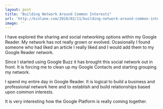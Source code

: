 ```yaml
---
layout: post
title: "Building Network Around Common Interests"
url: 'http://kinlane.com/2010/02/11/building-network-around-common-interests/'
image: ''
---
```


I have explored the sharing and social networking options within my Google Reader. My network has not really grown or evolved. Ocasionally I found someone who had liked an article I really liked and I would add them to my Google Reader network.

Since I started using Google Buzz it has brought this social network out in front. It is forcing me to clean up my Google Contacts and starting grouping my network.

I spend my entire day in Google Reader. It is logical to build a business and professional network here and to establish and build relationships based upon common interests.

It is very interesting how the Google Platform is really coming together.